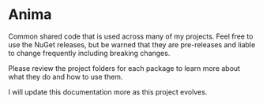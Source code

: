 # Anima

Common shared code that is used across many of my projects. Feel free to use the NuGet releases, but be warned
that they are pre-releases and liable to change frequently including breaking changes.

Please review the project folders for each package to learn more about what they do and how to use them.

I will update this documentation more as this project evolves.